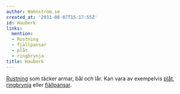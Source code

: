 ```yaml
---
author: Wahnstrom.se
created_at: '2011-08-07T15:17:55Z'
id: Hauberk
links:
  mention:
  - Rustning
  - fjällpansar
  - plåt
  - ringbrynja
title: Hauberk
---
```


[Rustning] som täcker armar, bål och lår. Kan vara av exempelvis [plåt], [ringbrynja] eller
[fjällpansar].

  [Rustning]: Rustning
  [plåt]: plåt
  [ringbrynja]: ringbrynja
  [fjällpansar]: fjällpansar